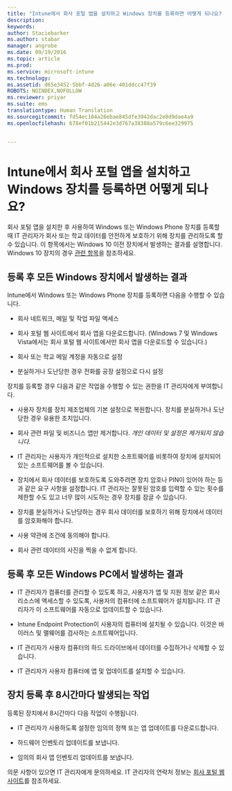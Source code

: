 ```yaml
---
title: "Intune에서 회사 포털 앱을 설치하고 Windows 장치를 등록하면 어떻게 되나요? | Microsoft Intune"
description: 
keywords: 
author: Staciebarker
ms.author: stabar
manager: angrobe
ms.date: 09/19/2016
ms.topic: article
ms.prod: 
ms.service: microsoft-intune
ms.technology: 
ms.assetid: d65e3452-5bbf-4d26-a06e-401ddcc47f39
ROBOTS: NOINDEX,NOFOLLOW
ms.reviewer: priyar
ms.suite: ems
translationtype: Human Translation
ms.sourcegitcommit: fd54ec104a26ebae845dfe3942dac2e8d9dae4a9
ms.openlocfilehash: 678ef01b215442e3d767a38388a579c6ee329975


---
```



# Intune에서 회사 포털 앱을 설치하고 Windows 장치를 등록하면 어떻게 되나요?

회사 포털 앱을 설치한 후 사용하여 Windows 또는 Windows Phone 장치를 등록할 때 IT 관리자가 회사 또는 학교 데이터를 안전하게 보호하기 위해 장치를 관리하도록 할 수 있습니다. 이 항목에서는 Windows 10 이전 장치에서 발생하는 결과를 설명합니다. Windows 10 장치의 경우 [관련 항목](what-happens-if-you-install-the-company-portal-app-and-enroll-your-device-in-intune-windows10.md)을 참조하세요.

## 등록 후 모든 Windows 장치에서 발생하는 결과
Intune에서 Windows 또는 Windows Phone 장치를 등록하면 다음을 수행할 수 있습니다.

-   회사 네트워크, 메일 및 작업 파일 액세스

-   회사 포털 웹 사이트에서 회사 앱을 다운로드합니다. (Windows 7 및 Windows Vista에서는 회사 포털 웹 사이트에서만 회사 앱을 다운로드할 수 있습니다.)

-   회사 또는 학교 메일 계정을 자동으로 설정

-   분실하거나 도난당한 경우 전화를 공장 설정으로 다시 설정

장치를 등록할 경우 다음과 같은 작업을 수행할 수 있는 권한을 IT 관리자에게 부여합니다.

-   사용자 장치를 장치 제조업체의 기본 설정으로 복원합니다. 장치를 분실하거나 도난당한 경우 유용한 조치입니다.

-   회사 관련 파일 및 비즈니스 앱만 제거합니다. *개인 데이터 및 설정은 제거되지 않습니다.*

-   IT 관리자는 사용자가 개인적으로 설치한 소프트웨어를 비롯하여 장치에 설치되어 있는 소프트웨어를 볼 수 있습니다.

-   장치에서 회사 데이터를 보호하도록 도와주려면 장치 암호나 PIN이 있어야 하는 등과 같은 요구 사항을 설정합니다. IT 관리자는 잘못된 암호를 입력할 수 있는 횟수를 제한할 수도 있고 너무 많이 시도하는 경우 장치를 잠글 수 있습니다.

-   장치를 분실하거나 도난당하는 경우 회사 데이터를 보호하기 위해 장치에서 데이터를 암호화해야 합니다.

-   사용 약관에 조건에 동의해야 합니다.

-   회사 관련 데이터의 사진을 찍을 수 없게 합니다.

## 등록 후 모든 Windows PC에서 발생하는 결과

-  IT 관리자가 컴퓨터를 관리할 수 있도록 하고, 사용자가 앱 및 지원 정보 같은 회사 리소스에 액세스할 수 있도록, 사용자의 컴퓨터에 소프트웨어가 설치됩니다. IT 관리자가 이 소프트웨어를 자동으로 업데이트할 수 있습니다.

-  Intune Endpoint Protection이 사용자의 컴퓨터에 설치될 수 있습니다. 이것은 바이러스 및 맬웨어를 검사하는 소프트웨어입니다.

-  IT 관리자가 사용자 컴퓨터의 하드 드라이브에서 데이터를 수집하거나 삭제할 수 있습니다.

-  IT 관리자가 사용자 컴퓨터에 앱 및 업데이트를 설치할 수 있습니다.

## 장치 등록 후 8시간마다 발생되는 작업
등록된 장치에서 8시간마다 다음 작업이 수행됩니다.

-   IT 관리자가 사용하도록 설정한 임의의 정책 또는 앱 업데이트를 다운로드합니다.

-   하드웨어 인벤토리 업데이트를 보냅니다.

-   임의의 회사 앱 인벤토리 업데이트를 보냅니다.

의문 사항이 있으면 IT 관리자에게 문의하세요. IT 관리자의 연락처 정보는 [회사 포털 웹 사이트](http://portal.manage.microsoft.com)를 참조하세요.



<!--HONumber=Oct16_HO2-->


